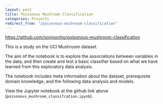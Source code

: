 ```yaml
---
layout: post
title: Poisonous Mushroom Classification
categories: Projects
redirect_from: "/poisonous-mushroom-classification"
---
```


<https://github.com/sonjoonho/poisonous-mushroom-classification>

This is a study on the UCI Mushroom dataset. 

The aim of the notebook is to explore the associations between variables in the data, and then create and test a basic classifier based on what we have learned from this exploratory data analysis.

The notebook includes meta information about the dataset, prerequisite domain knowledge, and the following data analysis and models.

View the Jupyter notebook at the github link above (`poisonous_mushroom_classifcation.ipynb`).

